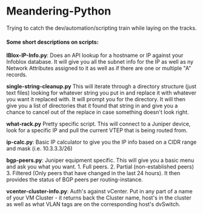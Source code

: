 # Meandering-Python
Trying to catch the dev/automation/scripting train while laying on the tracks.


#### Some short descriptions on scripts:

**IBlox-IP-Info.py**: Does an API lookup for a hostname or IP against your Infoblox database.
It will give you all the subnet info for the IP as well as ny Network Attributes assigned to it as well as if there are one
or multiple "A" records.

**single-string-cleanup.py**
This will iterate through a directory structure (just text files) looking for whatever string you put in and replace it 
with whatever you want it replaced with.  It will prompt you for the directory.  It will then give you a list of directories
that it found that string in and give you a chance to cancel out of the replace in case something doesn't look right.

**what-rack.py** 
Pretty specific script.  This will connect to a Juniper device, look for a specific IP and pull the current VTEP that is being routed from. 

**ip-calc.py**:  Basic IP calculator to give you the IP info based on a CIDR range and mask (i.e. 10.3.3.3/26)

**bgp-peers.py**:  Juniper equipment specific.  This will give you a basic menu and ask you what you want.  1.  Full peers.  2.  Partial (non-established peers) 3. Filtered (Only peers that have changed in the last 24 hours).  It then provides the status of BGP peers per routing-instance.

**vcenter-cluster-info.py**:  Auth's against vCenter.  Put in any part of a name of your VM Cluster - it returns back the Cluster name, host's in the cluster as well as what VLAN tags are on the corresponding host's dvSwitch.